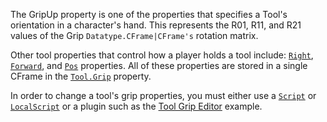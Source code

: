 The GripUp property is one of the properties that specifies a Tool's
orientation in a character's hand. This represents the R01, R11, and R21
values of the Grip `Datatype.CFrame|CFrame's` rotation matrix.

Other tool properties that control how a player holds a tool include:
[`Right`](https://create.roblox.com/docs/reference/engine/classes/Tool#GripRight), [`Forward`](https://create.roblox.com/docs/reference/engine/classes/Tool#GripForward), and
[`Pos`](https://create.roblox.com/docs/reference/engine/classes/Tool#GripPos) properties. All of these properties are stored in
a single CFrame in the [`Tool.Grip`](https://create.roblox.com/docs/reference/engine/classes/Tool#Grip) property.

In order to change a tool's grip properties, you must either use a
[`Script`](https://create.roblox.com/docs/reference/engine/classes/Script) or [`LocalScript`](https://create.roblox.com/docs/reference/engine/classes/LocalScript) or a plugin such as the [Tool Grip
Editor](https://create.roblox.com/docs/https://www.roblox.com/library/174577307/Tool-Grip-Editor-Plugin) example.